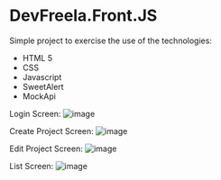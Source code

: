 # DevFreela.Front.JS
Simple project to exercise the use of the technologies:
- HTML 5
- CSS
- Javascript
- SweetAlert
- MockApi

Login Screen:
![image](https://github.com/AlerrandroTome/DevFreela.Front/assets/53446642/ea0370dc-e589-4306-b607-1cc34546eae7)

Create Project Screen:
![image](https://github.com/AlerrandroTome/DevFreela.Front/assets/53446642/b7df38bc-fb36-47b2-b4ca-c3d8c30a76d6)

Edit Project Screen:
![image](https://github.com/AlerrandroTome/DevFreela.Front/assets/53446642/170eb10c-59e5-483a-bfbe-96cc0dbf063d)

List Screen:
![image](https://github.com/AlerrandroTome/DevFreela.Front/assets/53446642/6aaef812-d66b-42a5-ab50-7f458835a3a0)
